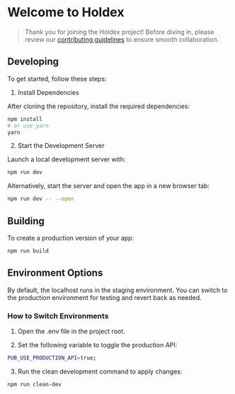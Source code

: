 # Welcome to Holdex

> Thank you for joining the Holdex project! Before diving in, please review our [contributing guidelines](https://github.com/holdex/developers/blob/main/.github/CONTRIBUTING.md) to ensure smooth collaboration.


## Developing

To get started, follow these steps:

1. Install Dependencies

 After cloning the repository, install the required dependencies:

  ```bash
npm install
# or use yarn
yarn
```

2. Start the Development Server

Launch a local development server with:

```bash
npm run dev
```

Alternatively, start the server and open the app in a new browser tab:

```bash
npm run dev -- --open
```


## Building

To create a production version of your app:

```bash
npm run build
```

## Environment Options

By default, the localhost runs in the staging environment. You can switch to the production environment for testing and revert back as needed.

### How to Switch Environments

1. Open the .env file in the project root.

2. Set the following variable to toggle the production API:

```bash
PUB_USE_PRODUCTION_API=true;
```

3. Run the clean development command to apply changes:

```bash
npm run clean-dev
```
